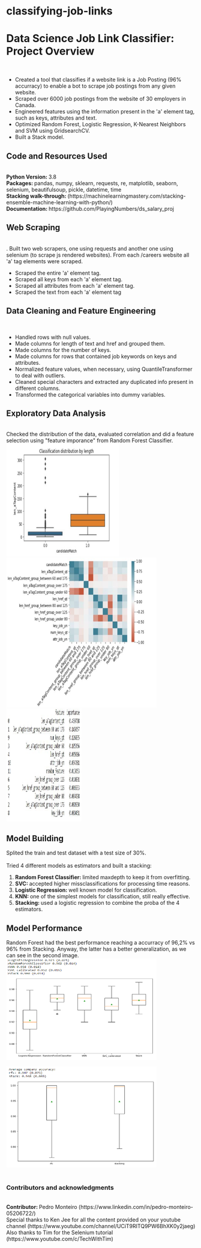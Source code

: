 # classifying-job-links

<h1>Data Science Job Link Classifier: Project Overview</h1><br>
<ul>
  <li>Created a tool that classifies if a website link is a Job Posting (96% accurracy) to enable a bot to scrape job postings from any given website.</li>
  <li>Scraped over 6000 job postings from the website of 30 employers in Canada.</li>
  <li>Engineered features using the information present in the 'a' element tag, such as keys, attributes and text.</li>
  <li>Optimized Random Forest, Logistic Regression, K-Nearest Neighbors and SVM using GridsearchCV.</li>
  <li>Built a Stack model.</li>
 </ul>

<h2>Code and Resources Used</h2><br>
<b>Python Version: </b>3.8<br>
<b>Packages: </b>pandas, numpy, sklearn, requests, re, matplotlib, seaborn, selenium, beautifulsoup, pickle, datetime, time<br>
<b>Stacking walk-through: </b> (https://machinelearningmastery.com/stacking-ensemble-machine-learning-with-python/)<br>
<b>Documentation: </b> https://github.com/PlayingNumbers/ds_salary_proj<br>

<h2>Web Scraping</h2><br>.
Built two web scrapers, one using requests and another one using selenium (to scrape js rendered websites). From each /careers website all 'a' tag elements were scraped.<br>
<ul>
  <li>Scraped the entire 'a' element tag.</li>
  <li>Scraped all keys from each 'a' element tag.</li>
  <li>Scraped all attributes from each 'a' element tag.</li>
  <li>Scraped the text from each 'a' element tag</li>
 </ul>

<h2>Data Cleaning and Feature Engineering</h2><br>
<ul>
  <li>Handled rows with null values.</li>
  <li>Made columns for length of text and href and grouped them.</li>
  <li>Made columns for the number of keys.</li>
  <li>Made columns for rows that contained job keywords on keys and attributes.</li>
  <li>Normalized feature values, when necessary, using QuantileTransformer to deal with outliers.</li>
  <li>Cleaned special characters and extracted any duplicated info present in different columns.</li>
  <li>Transformed the categorical variables into dummy variables.</li>
 </ul>

<h2>Exploratory Data Analysis</h2><br>
Checked the distribution of the data, evaluated correlation and did a feature selection using "feature imporance" from Random Forest Classifier.<br>
<div>
<img src="https://github.com/tikoponde/classifying-job-links/blob/master/boxplot_len_atagcontent.JPG" alt="BoxPlot" width="300" height="300">
<img src="https://github.com/tikoponde/classifying-job-links/blob/master/heatmap_corr.JPG" alt="Heatmap" width="400" height="400">
</div>
<img src="https://github.com/tikoponde/classifying-job-links/blob/master/random_feature.JPG" alt="Importance" width="200" height="300">

<h2>Model Building</h2>
Splited the train and test dataset with a test size of 30%.<br>
<br>
Tried 4 different models as estimators and built a stacking:
<ol>
  <li><b>Random Forest Classifier: </b>limited maxdepth to keep it from overfitting.</li>
  <li><b>SVC: </b>accepted higher missclassifications for processing time reasons.</li>
  <li><b>Logistic Regression: </b>well known model for classification.</li>
  <li><b>KNN: </b>one of the simplest models for classification, still really effective.</li>
  <li><b>Stacking: </b>used a logistic regression to combine the proba of the 4 estimators.</li>
</ol>

<h2>Model Performance</h2>
Random Forest had the best performance reaching a accurracy of 96,2% vs 96% from Stacking. Anyway, the latter has a better generalization, as we can see in the second image.
<img src="https://github.com/tikoponde/classifying-job-links/blob/master/model_performance.PNG" alt="performance" width="400" height="270">

<img src="https://github.com/tikoponde/classifying-job-links/blob/master/acc_by_comp.PNG" alt="performance" width="400" height="270"><br>
<br>
<h3>Contributors and acknowledgments</h3>
<br>
<b>Contributor: </b>Pedro Monteiro (https://www.linkedin.com/in/pedro-monteiro-05206722/)<br>
Special thanks to Ken Jee for all the content provided on your youtube channel (https://www.youtube.com/channel/UCiT9RITQ9PW6BhXK0y2jaeg)<br>
Also thanks to Tim for the Selenium tutorial (https://www.youtube.com/c/TechWithTim)<br>

  

